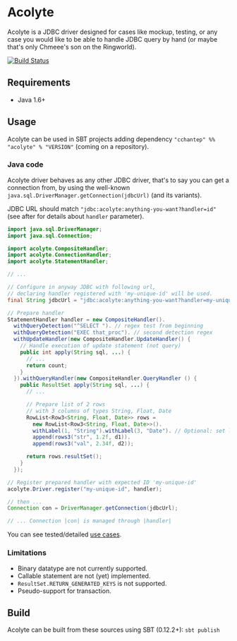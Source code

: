 # Acolyte

Acolyte is a JDBC driver designed for cases like mockup, testing, or any case you would like to be able to handle JDBC query by hand (or maybe that's only Chmeee's son on the Ringworld).

[![Build Status](https://secure.travis-ci.org/cchantep/acolyte.png?branch=master)](http://travis-ci.org/cchantep/acolyte)

## Requirements

* Java 1.6+

## Usage

Acolyte can be used in SBT projects adding dependency `"cchantep" %% "acolyte" % "VERSION"` (coming on a repository).

### Java code

Acolyte driver behaves as any other JDBC driver, that's to say you can get a connection from, by using the well-known `java.sql.DriverManager.getConnection(jdbcUrl)` (and its variants).

JDBC URL should match `"jdbc:acolyte:anything-you-want?handler=id"` (see after for details about `handler` parameter).

```java
import java.sql.DriverManager;
import java.sql.Connection;

import acolyte.CompositeHandler;
import acolyte.ConnectionHandler;
import acolyte.StatementHandler;

// ...

// Configure in anyway JDBC with following url,
// declaring handler registered with 'my-unique-id' will be used.
final String jdbcUrl = "jdbc:acolyte:anything-you-want?handler=my-unique-id"

// Prepare handler
StatementHandler handler = new CompositeHandler().
  withQueryDetection("^SELECT "). // regex test from beginning
  withQueryDetection("EXEC that_proc"). // second detection regex
  withUpdateHandler(new CompositeHandler.UpdateHandler() {
    // Handle execution of update statement (not query)
    public int apply(String sql, ...) {
      // ...
      return count;
    }
  }).withQueryHandler(new CompositeHandler.QueryHandler () {
    public ResultSet apply(String sql, ...) {
      // ...

      // Prepare list of 2 rows
      // with 3 columns of types String, Float, Date
      RowList<Row3<String, Float, Date>> rows = 
        new RowList<Row3<String, Float, Date>>().
        withLabel(1, "String").withLabel(3, "Date"). // Optional: set labels
        append(rows3("str", 1.2f, d1)).
        append(rows3("val", 2.34f, d2));

      return rows.resultSet();
    }
  });

// Register prepared handler with expected ID 'my-unique-id'
acolyte.Driver.register("my-unique-id", handler);

// then ...
Connection con = DriverManager.getConnection(jdbcUrl);

// ... Connection |con| is managed through |handler|
```

You can see tested/detailed [use cases](./src/test/java/acolyte/JavaUseCases.java).

### Limitations

- Binary datatype are not currently supported.
- Callable statement are not (yet) implemented.
- `ResultSet.RETURN_GENERATED_KEYS` is not supported.
- Pseudo-support for transaction.

## Build

Acolyte can be built from these sources using SBT (0.12.2+): `sbt publish`
